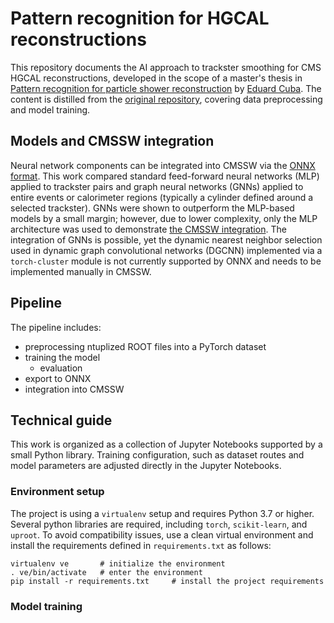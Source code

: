 # Pattern recognition for HGCAL reconstructions

This repository documents the AI approach to trackster smoothing for CMS HGCAL reconstructions, developed in the scope of a master's thesis in [Pattern recognition for particle shower reconstruction](https://www.merlin.uzh.ch/publication/show/23612) by [Eduard Cuba](mailto:eduard.cuba@uzh.ch). The content is distilled from the [original repository](https://github.com/edcuba/TICLPatternReco), covering data preprocessing and model training.

## Models and CMSSW integration

Neural network components can be integrated into CMSSW via the [ONNX format](https://onnx.ai/).
This work compared standard feed-forward neural networks (MLP) applied to trackster pairs and graph neural networks (GNNs) applied to entire events or calorimeter regions (typically a cylinder defined around a selected trackster). GNNs were shown to outperform the MLP-based models by a small margin; however, due to lower complexity, only the MLP architecture was used to demonstrate [the CMSSW integration](https://github.com/edcuba/cmssw). The integration of GNNs is possible, yet the dynamic nearest neighbor selection used in dynamic graph convolutional networks (DGCNN) implemented via a `torch-cluster` module is not currently supported by ONNX and needs to be implemented manually in CMSSW.

## Pipeline

The pipeline includes:
- preprocessing ntuplized ROOT files into a PyTorch dataset
- training the model
    - evaluation
- export to ONNX
- integration into CMSSW

## Technical guide

This work is organized as a collection of Jupyter Notebooks supported by a small Python library.
Training configuration, such as dataset routes and model parameters are adjusted directly in the Jupyter Notebooks.

### Environment setup

The project is using a `virtualenv` setup and requires Python 3.7 or higher.
Several python libraries are required, including `torch`, `scikit-learn`, and `uproot`. To avoid compatibility issues, use a clean virtual environment and install the requirements defined in `requirements.txt` as follows:
```
virtualenv ve       # initialize the environment
. ve/bin/activate   # enter the environment
pip install -r requirements.txt     # install the project requirements
```

### Model training
